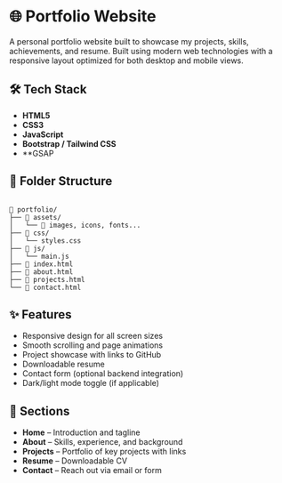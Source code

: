
# 🌐 Portfolio Website

A personal portfolio website built to showcase my projects, skills, achievements, and resume. Built using modern web technologies with a responsive layout optimized for both desktop and mobile views.


## 🛠️ Tech Stack

- **HTML5**
- **CSS3**
- **JavaScript**
- **Bootstrap / Tailwind CSS** 
- **GSAP 

## 📁 Folder Structure

```

📁 portfolio/
├── 📁 assets/
│   └── 📄 images, icons, fonts...
├── 📁 css/
│   └── styles.css
├── 📁 js/
│   └── main.js
├── 📄 index.html
├── 📄 about.html
├── 📄 projects.html
└── 📄 contact.html

```

## ✨ Features

- Responsive design for all screen sizes
- Smooth scrolling and page animations
- Project showcase with links to GitHub
- Downloadable resume
- Contact form (optional backend integration)
- Dark/light mode toggle (if applicable)

## 📌 Sections

- **Home** – Introduction and tagline
- **About** – Skills, experience, and background
- **Projects** – Portfolio of key projects with links
- **Resume** – Downloadable CV
- **Contact** – Reach out via email or form


